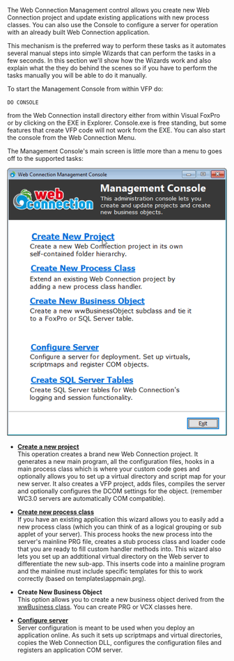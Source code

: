 ﻿The Web Connection Management control allows you create new Web Connection project and update existing applications with new process classes. You can also use the Console to configure a server for operation with an already built Web Connection application.

This mechanism is the preferred way to perform these tasks as it automates several manual steps into simple Wizards that can perform the tasks in a few seconds. In this section we'll show how the Wizards work and also explain what the they do behind the scenes so if you have to perform the tasks manually you will be able to do it manually.

To start the Management Console from within VFP do:

```foxpro
DO CONSOLE
```

from the Web Connection install directory either from within Visual FoxPro or by clicking on the EXE in Explorer. Console.exe is free standing, but some features that create VFP code will not work from the EXE. You can also start the console from the Web Connection Menu.

The Management Console's main screen is little more than a menu to goes off to the supported tasks:

![](IMAGES\MANAGEMENTCONSOLE\CONSOLEMAIN.png)

* **[Create a new project](vfps://Topic/New%20Project%20Wizard)**  
This operation creates a brand new Web Connection project. It generates a new main program, all the configuration files, hooks in a main process class which is where your custom code goes and optionally allows you to set up a virtual directory and script map for your new server. It also creates a VFP project, adds files, compiles the server and optionally configures the DCOM settings for the object. (remember WC3.0 servers are automatically COM compatible).

* **[Create new process class](vfps://Topic/New%20Process%20Wizard)**  
If you have an existing application this wizard allows you to easily add a new process class (which you can think of as a logical grouping or sub applet of your server). This process hooks the new process into the server's mainline PRG file, creates a stub process class and loader code that you are ready to fill custom handler methods into. This wizard also lets you set up an addtitional virtual directory on the Web server to differentiate the new sub-app. This inserts code into a mainline program and the mainline must include specific templates for this to work correctly (based on templates\appmain.prg).

* **Create New Business Object**  
This option allows you to create a new business object derived from the [wwBusiness class](VFPS://Topic/_0GZ17U8F4). You can create PRG or VCX classes here.

* **[Configure server](vfps://Topic/Server%20Configuration%20Wizard)**  
Server configuration is meant to be used when you deploy an application online. As such it sets up scriptmaps and virtual directories, copies the Web Connection DLL, configures the configuration files and registers an application COM server.